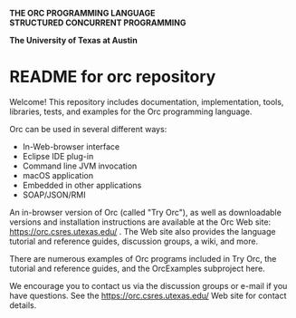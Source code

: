 **THE ORC PROGRAMMING LANGUAGE**  
**STRUCTURED CONCURRENT PROGRAMMING**

**The University of Texas at Austin**


# README for orc repository


Welcome! This repository includes documentation, implementation, tools,
libraries, tests, and examples for the Orc programming language.

Orc can be used in several different ways:
- In-Web-browser interface
- Eclipse IDE plug-in
- Command line JVM invocation
- macOS application
- Embedded in other applications
- SOAP/JSON/RMI

An in-browser version of Orc (called "Try Orc"), as well as downloadable
versions and installation instructions are available at the Orc Web
site: https://orc.csres.utexas.edu/ .  The Web site also provides the
language tutorial and reference guides, discussion groups, a wiki, and
more.

There are numerous examples of Orc programs included in Try Orc, the
tutorial and reference guides, and the OrcExamples subproject here.

We encourage you to contact us via the discussion groups or e-mail if
you have questions.  See the https://orc.csres.utexas.edu/ Web site for
contact details.
